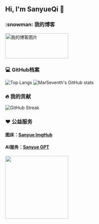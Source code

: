 ## Hi, I'm SanyueQi 👋
  <h3>:snowman: 我的博客</h3>
  <a href="https://sanyue.site">
    <img src="https://imgbed.sanyue.site/file/bc34f74d9f80e1a3a4b76.png" style="width: 200px; height: 80px;" alt="我的博客图片"/>
  </a>
  <h3>💻 GitHub档案</h3>
  <!-- https://github.com/anuraghazra/github-readme-stats -->

  ![Top Langs](https://github-readme-status.sanyue.site/api/top-langs/?username=MarSeventh&theme=dracula&locale=cn&border_radius=12)
  ![MarSeventh's GitHub stats](https://github-readme-status.sanyue.site/api?username=MarSeventh&theme=dracula&locale=cn&border_radius=12)
  <br/>

  <h3>🔥 我的贡献</h3>
  <!-- GitHub Readme Streak Stats - https://github.com/DenverCoder1/github-readme-streak-stats -->
  <p>
    <img src="https://github-readme-streak-stats-rho-lime.vercel.app?user=MarSeventh&theme=dark&border_radius=12&locale=zh_Hans&card_width=755" alt="GitHub Streak" />
  </p>

  <h3>❤️ 公益服务</h3>
  <h4>图床：<a href="https://cfbed.1314883.xyz">Sanyue ImgHub</a></h4>
  <h4>AI服务：<a href="https://next.sanyue.site">Sanyue GPT</a></h4>
  <a href="https://afdian.com/a/marseventh"><img width="200" src="https://pic1.afdiancdn.com/static/img/welcome/button-sponsorme.png" alt=""></a >
